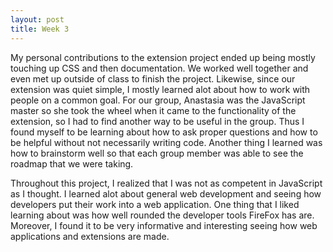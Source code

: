 ```yaml
---
layout: post
title: Week 3
---
```


My personal contributions to the extension project ended up being mostly touching up CSS and then documentation. We worked well together and even met up outside of class to finish the project. Likewise, since our extension was quiet simple, I mostly learned alot about how to work with people on a common goal. For our group, Anastasia was the JavaScript master so she took the wheel when it came to the functionality of the extension, so I had to find another way to be useful in the group. Thus I found myself to be learning about how to ask proper questions and how to be helpful without not necessarily writing code. Another thing I learned was how to brainstorm well so that each group member was able to see the roadmap that we were taking. 

Throughout this project, I realized that I was not as competent in JavaScript as I thought. I learned alot about general web development and seeing how developers put their work into a web application. One thing that I liked learning about was how well rounded the developer tools FireFox has are. Moreover, I found it to be very informative and interesting seeing how web applications and extensions are made.

